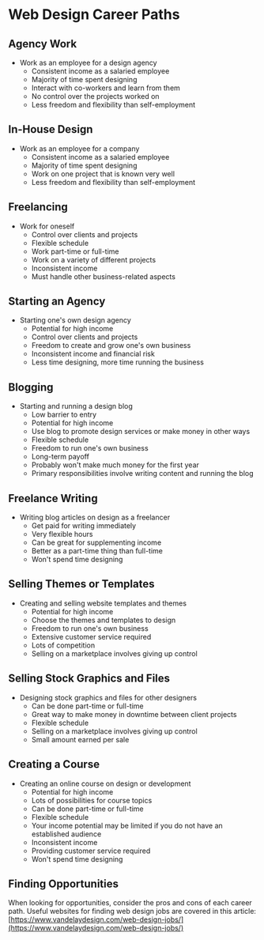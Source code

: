 # Web Design Career Paths

## Agency Work

-   Work as an employee for a design agency
    -   Consistent income as a salaried employee
    -   Majority of time spent designing
    -   Interact with co-workers and learn from them
    -   No control over the projects worked on
    -   Less freedom and flexibility than self-employment

## In-House Design

-   Work as an employee for a company
    -   Consistent income as a salaried employee
    -   Majority of time spent designing
    -   Work on one project that is known very well
    -   Less freedom and flexibility than self-employment

## Freelancing

-   Work for oneself
    -   Control over clients and projects
    -   Flexible schedule
    -   Work part-time or full-time
    -   Work on a variety of different projects
    -   Inconsistent income
    -   Must handle other business-related aspects

## Starting an Agency

-   Starting one's own design agency
    -   Potential for high income
    -   Control over clients and projects
    -   Freedom to create and grow one's own business
    -   Inconsistent income and financial risk
    -   Less time designing, more time running the business

## Blogging

-   Starting and running a design blog
    -   Low barrier to entry
    -   Potential for high income
    -   Use blog to promote design services or make money in other ways
    -   Flexible schedule
    -   Freedom to run one's own business
    -   Long-term payoff
    -   Probably won't make much money for the first year
    -   Primary responsibilities involve writing content and running the blog

## Freelance Writing

-   Writing blog articles on design as a freelancer
    -   Get paid for writing immediately
    -   Very flexible hours
    -   Can be great for supplementing income
    -   Better as a part-time thing than full-time
    -   Won't spend time designing

## Selling Themes or Templates

-   Creating and selling website templates and themes
    -   Potential for high income
    -   Choose the themes and templates to design
    -   Freedom to run one's own business
    -   Extensive customer service required
    -   Lots of competition
    -   Selling on a marketplace involves giving up control

## Selling Stock Graphics and Files

-   Designing stock graphics and files for other designers
    -   Can be done part-time or full-time
    -   Great way to make money in downtime between client projects
    -   Flexible schedule
    -   Selling on a marketplace involves giving up control
    -   Small amount earned per sale

## Creating a Course

-   Creating an online course on design or development
    -   Potential for high income
    -   Lots of possibilities for course topics
    -   Can be done part-time or full-time
    -   Flexible schedule
    -   Your income potential may be limited if you do not have an established audience
    -   Inconsistent income
    -   Providing customer service required
    -   Won't spend time designing

## Finding Opportunities

When looking for opportunities, consider the pros and cons of each career path. Useful websites for finding web design jobs are covered in this article: [](https://www.vandelaydesign.com/web-design-jobs/)[https://www.vandelaydesign.com/web-design-jobs/](https://www.vandelaydesign.com/web-design-jobs/)